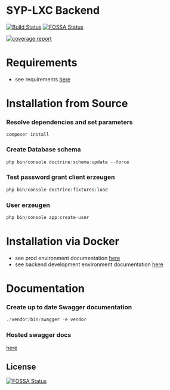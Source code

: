 SYP-LXC Backend
========================

[![Build Status](https://travis-ci.org/LexicForLXD/Backend.svg?branch=master)](https://travis-ci.org/LexicForLXD/Backend)
[![FOSSA Status](https://app.fossa.io/api/projects/git%2Bgithub.com%2FLexicForLXD%2FBackend.svg?type=shield)](https://app.fossa.io/projects/git%2Bgithub.com%2FLexicForLXD%2FBackend?ref=badge_shield)

[![coverage report](https://git.janrtr.de/syp-lxc/Backend/badges/master/coverage.svg)](https://git.janrtr.de/syp-lxc/Backend/commits/master)
# Requirements
- see requirements [here](docs/REQUIREMENTS.md)

# Installation from Source

### Resolve dependencies and set parameters

```
composer install
```

### Create Database schema

```php
php bin/console doctrine:schema:update --force
```

### Test password grant client erzeugen
```php
php bin/console doctrine:fixtures:load
```

### User erzeugen
```php
php bin/console app:create-user
```

# Installation via Docker
- see prod environment documentation [here](docs/DOCKER.md)
- see backend development environment documentation [here](docs/DOCKER_DEV.md)

# Documentation
### Create up to date Swagger documentation
```php
./vendor/bin/swagger -e vendor
```
### Hosted swagger docs
[here](https://lexicforlxd.github.io/Backend/?url=https://raw.githubusercontent.com/LexicForLXD/Backend/gh-pages/openapi.json)


## License
[![FOSSA Status](https://app.fossa.io/api/projects/git%2Bgithub.com%2FLexicForLXD%2FBackend.svg?type=large)](https://app.fossa.io/projects/git%2Bgithub.com%2FLexicForLXD%2FBackend?ref=badge_large)